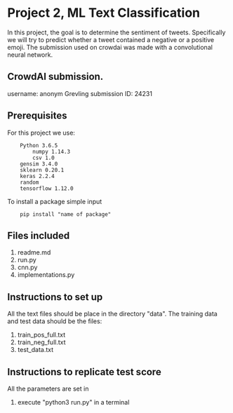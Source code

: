 # Project 2, ML Text Classification
In this project, the goal is to determine the sentiment of tweets. Specifically we will try to predict whether a tweet contained a negative or a positive emoji. The submission used on crowdai was made with a convolutional neural network.

## CrowdAI submission.
username: anonym Grevling
submission ID: 24231 

## Prerequisites

For this project we use:

```
	Python 3.6.5
        numpy 1.14.3
        csv 1.0
	gensim 3.4.0
	sklearn 0.20.1
	keras 2.2.4
	random  
	tensorflow 1.12.0
```

To install a package simple input
~~~~
	pip install "name of package"
~~~~

## Files included

1. readme.md
2. run.py
3. cnn.py
4. implementations.py

## Instructions to set up
All the text files should be place in the directory "data". 
The training data and test data should be the files: 

1. train_pos_full.txt
2. train_neg_full.txt
3. test_data.txt

## Instructions to replicate test score
All the parameters are set in
1. execute "python3 run.py" in a terminal
